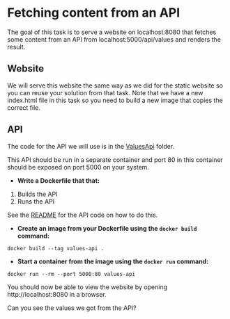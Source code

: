 # Fetching content from an API

The goal of this task is to serve a website on localhost:8080 that fetches some content from an API from localhost:5000/api/values and renders the result.


## Website
We will serve this website the same way as we did for the static website so you can reuse your solution from that task. Note that we have a new index.html file in this task so you need to build a new image that copies the correct file.

## API
The code for the API we will use is in the [ValuesApi](../ValuesApi) folder.

This API should be run in a separate container and port 80 in this container should be exposed on port 5000 on your system.

- **Write a Dockerfile that that:**

1) Builds the API
2) Runs the API

See the [README](../ValuesApi/README.md) for the API code on how to do this.

- **Create an image from your Dockerfile using the `docker build` command:**
```
docker build --tag values-api .
```

- **Start a container from the image using the `docker run` command:**
```
docker run --rm --port 5000:80 values-api
```

You should now be able to view the website by opening http://localhost:8080 in a browser.

Can you see the values we got from the API?
